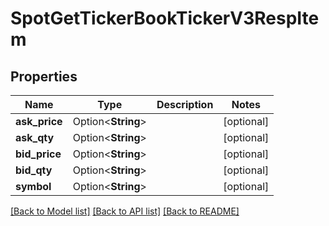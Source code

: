 # SpotGetTickerBookTickerV3RespItem

## Properties

Name | Type | Description | Notes
------------ | ------------- | ------------- | -------------
**ask_price** | Option<**String**> |  | [optional]
**ask_qty** | Option<**String**> |  | [optional]
**bid_price** | Option<**String**> |  | [optional]
**bid_qty** | Option<**String**> |  | [optional]
**symbol** | Option<**String**> |  | [optional]

[[Back to Model list]](../README.md#documentation-for-models) [[Back to API list]](../README.md#documentation-for-api-endpoints) [[Back to README]](../README.md)



